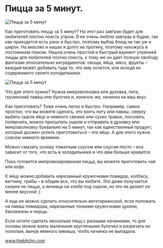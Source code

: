 # Пицца за 5 минут.
![Пицца за 5 минут](/images/Kulinar/Second/pizza_5min_1.jpg 'Пицца за 5 минут')

Как приготовить пиццу за 5 минут? На этот раз завтрак будет для любителей плотно поесть утром. Я не очень люблю завтрак в будни, так как приходится есть рано и быстро, поэтому выбор блюд не так уж и широк. На мюслях и кашах я долго не протяну, поэтому нахожусь в постоянном поиске. Нашла очень простой и быстрый вариант утренней пиццы для любителей плотно поесть, к тому же он дает полную свободу фантазии относительно ингредиентов: овощи, яйца, мясо, фрукты – каждый может добавить туда то, что ему хочется, или исходя из содержимого своего холодильника.

![Пицца за 5 минут](/images/Kulinar/Second/pizza_5min_2.jpg 'Пицца за 5 минут')

Что для этого нужно? Нужна микроволновка или духовка, пита, грузинский лаваш или булочки и, конечно же, начинка на ваш вкус.

Как приготовить? Тоже очень легко и быстро. Например, самое простое, что вы можете сделать, это взять питу или лаваш, сверху выбить сырое яйцо и немного свежих или сухих травок, посолить, поперчить, можно присыпать сыром и отправить в духовку или микроволновку буквально на 5 минут, так как единственный продукт, который должен успеть приготовиться – это яйцо. А для этого нужно совсем немного времени.

Можно смазать основу томатным соусом или соусом песто – все зависит от того, что есть в холодильнике и что вам больше нравится.

Пока готовится импровизированная пицца, вы можете приготовить чай или кофе.

К яйцу можно добавить нарезанный кружочками помидор, колбасу, ветчину, грибы – в общем все, что вы любите. Это даже получается скорее не пицца, а яичница на хлебе под сыром, но это не делает ее менее вкусной ;)

А еще ее можно сделать относительно вегетарианской, если положить на лаваш помидоры, нарезанные тонкими кружочками цукини, баклажаны и перцы.

Если хотите сделать несколько пицц с разными начинками, то для основы можно взять маленькие кругленькие булочки и разрезать их пополам, вынув немного мякиша, чтобs начинка не выпадала.

www.thekitchn.com 
